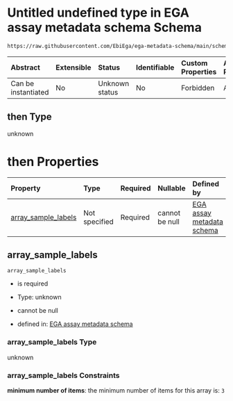 # Untitled undefined type in EGA assay metadata schema Schema

```txt
https://raw.githubusercontent.com/EbiEga/ega-metadata-schema/main/schemas/EGA.assay.json#/properties/assay_type_specifications/properties/array_assay_specifications/anyOf/1/then
```



| Abstract            | Extensible | Status         | Identifiable | Custom Properties | Additional Properties | Access Restrictions | Defined In                                                                 |
| :------------------ | :--------- | :------------- | :----------- | :---------------- | :-------------------- | :------------------ | :------------------------------------------------------------------------- |
| Can be instantiated | No         | Unknown status | No           | Forbidden         | Allowed               | none                | [EGA.assay.json\*](../../../schemas/EGA.assay.json "open original schema") |

## then Type

unknown

# then Properties

| Property                                      | Type          | Required | Nullable       | Defined by                                                                                                                                                                                                                                                                                                                                                                                                    |
| :-------------------------------------------- | :------------ | :------- | :------------- | :------------------------------------------------------------------------------------------------------------------------------------------------------------------------------------------------------------------------------------------------------------------------------------------------------------------------------------------------------------------------------------------------------------ |
| [array\_sample\_labels](#array_sample_labels) | Not specified | Required | cannot be null | [EGA assay metadata schema](ega-11-properties-assay-type-specifications-properties-specifications-of-an-array-assay-anyof-3-labels-per-array-check-then-properties-array_sample_labels.md "https://raw.githubusercontent.com/EbiEga/ega-metadata-schema/main/schemas/EGA.assay.json#/properties/assay_type_specifications/properties/array_assay_specifications/anyOf/1/then/properties/array_sample_labels") |

## array\_sample\_labels



`array_sample_labels`

*   is required

*   Type: unknown

*   cannot be null

*   defined in: [EGA assay metadata schema](ega-11-properties-assay-type-specifications-properties-specifications-of-an-array-assay-anyof-3-labels-per-array-check-then-properties-array_sample_labels.md "https://raw.githubusercontent.com/EbiEga/ega-metadata-schema/main/schemas/EGA.assay.json#/properties/assay_type_specifications/properties/array_assay_specifications/anyOf/1/then/properties/array_sample_labels")

### array\_sample\_labels Type

unknown

### array\_sample\_labels Constraints

**minimum number of items**: the minimum number of items for this array is: `3`
